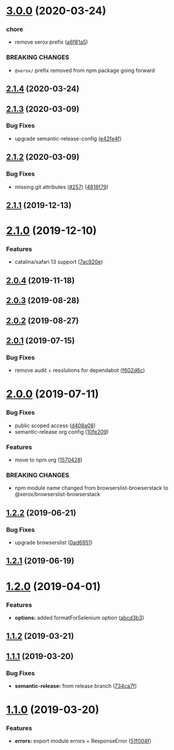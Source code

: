 # [3.0.0](https://github.com/xeroxinteractive/browserslist-browserstack/compare/v2.1.4...v3.0.0) (2020-03-24)


### chore

* remove xerox prefix ([a6f81a5](https://github.com/xeroxinteractive/browserslist-browserstack/commit/a6f81a5))


### BREAKING CHANGES

* `@xerox/` prefix removed from npm package going forward

## [2.1.4](https://github.com/xeroxinteractive/browserslist-browserstack/compare/v2.1.3...v2.1.4) (2020-03-24)

## [2.1.3](https://github.com/xeroxinteractive/browserslist-browserstack/compare/v2.1.2...v2.1.3) (2020-03-09)


### Bug Fixes

* upgrade semantic-release-config ([e42fe4f](https://github.com/xeroxinteractive/browserslist-browserstack/commit/e42fe4f))

## [2.1.2](https://github.com/xeroxinteractive/browserslist-browserstack/compare/v2.1.1...v2.1.2) (2020-03-09)


### Bug Fixes

* missing git attributes ([#257](https://github.com/xeroxinteractive/browserslist-browserstack/issues/257)) ([4818f79](https://github.com/xeroxinteractive/browserslist-browserstack/commit/4818f79))

## [2.1.1](https://github.com/xeroxinteractive/browserslist-browserstack/compare/v2.1.0...v2.1.1) (2019-12-13)

# [2.1.0](https://github.com/xeroxinteractive/browserslist-browserstack/compare/v2.0.4...v2.1.0) (2019-12-10)


### Features

* catalina/safari 13 support ([7ac920e](https://github.com/xeroxinteractive/browserslist-browserstack/commit/7ac920e))

## [2.0.4](https://github.com/xeroxinteractive/browserslist-browserstack/compare/v2.0.3...v2.0.4) (2019-11-18)

## [2.0.3](https://github.com/xeroxinteractive/browserslist-browserstack/compare/v2.0.2...v2.0.3) (2019-08-28)

## [2.0.2](https://github.com/xeroxinteractive/browserslist-browserstack/compare/v2.0.1...v2.0.2) (2019-08-27)

## [2.0.1](https://github.com/xeroxinteractive/browserslist-browserstack/compare/v2.0.0...v2.0.1) (2019-07-15)


### Bug Fixes

* remove audit + resolutions for dependabot ([f602d6c](https://github.com/xeroxinteractive/browserslist-browserstack/commit/f602d6c))

# [2.0.0](https://github.com/xeroxinteractive/browserslist-browserstack/compare/v1.2.2...v2.0.0) (2019-07-11)


### Bug Fixes

* public scoped access ([d408a08](https://github.com/xeroxinteractive/browserslist-browserstack/commit/d408a08))
* semantic-release org config ([10fe209](https://github.com/xeroxinteractive/browserslist-browserstack/commit/10fe209))


### Features

* move to npm org ([1570428](https://github.com/xeroxinteractive/browserslist-browserstack/commit/1570428))


### BREAKING CHANGES

* npm module name changed from browserslist-browserstack to @xerox/browserslist-browserstack

## [1.2.2](https://github.com/xeroxinteractive/browserslist-browserstack/compare/v1.2.1...v1.2.2) (2019-06-21)


### Bug Fixes

* upgrade browserslist ([0ad6951](https://github.com/xeroxinteractive/browserslist-browserstack/commit/0ad6951))

## [1.2.1](https://github.com/xeroxinteractive/browserslist-browserstack/compare/v1.2.0...v1.2.1) (2019-06-19)

# [1.2.0](https://github.com/xeroxinteractive/browserslist-browserstack/compare/v1.1.2...v1.2.0) (2019-04-01)


### Features

* **options:** added formatForSelenium option ([abcd3b3](https://github.com/xeroxinteractive/browserslist-browserstack/commit/abcd3b3))

## [1.1.2](https://github.com/xeroxinteractive/browserslist-browserstack/compare/v1.1.1...v1.1.2) (2019-03-21)

## [1.1.1](https://github.com/xeroxinteractive/browserslist-browserstack/compare/v1.1.0...v1.1.1) (2019-03-20)


### Bug Fixes

* **semantic-release:** from release branch ([734ca7f](https://github.com/xeroxinteractive/browserslist-browserstack/commit/734ca7f))

# [1.1.0](https://github.com/xeroxinteractive/browserslist-browserstack/compare/v1.0.0...v1.1.0) (2019-03-20)


### Features

* **errors:** export module errors + ResponseError ([51f004f](https://github.com/xeroxinteractive/browserslist-browserstack/commit/51f004f))
